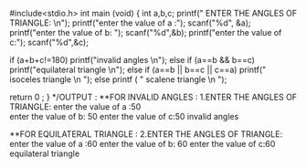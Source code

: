 #include<stdio.h>
int main (void)
{
  int a,b,c;
  printf(" ENTER THE ANGLES OF TRIANGLE: \n");
  printf("enter the  value of a :");
  scanf("%d", &a);
  printf("enter the value of b: ");
  scanf("%d",&b);
  printf("enter the value of c:");
  scanf("%d",&c);

  if (a+b+c!=180)
  printf("invalid angles \n");
  else if (a==b && b==c)
  printf("equilateral triangle \n");
  else if (a==b || b==c || c==a)
  printf(" isoceles triangle \n ");
  else 
  printf ( " scalene triangle \n ");

  return 0 ; 
}
*/OUTPUT : 
**FOR INVALID ANGLES :
1.ENTER THE ANGLES OF TRIANGLE: 
 enter the  value of a :50  
 enter the value of b: 50
 enter the value of c:50
 invalid angles 
 
 **FOR EQUILATERAL TRIANGLE :
2.ENTER THE ANGLES OF TRIANGLE: 
enter the  value of a :60
enter the value of b: 60
enter the value of c:60
equilateral triangle 


